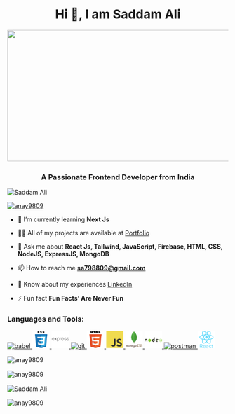 <h1 align="center">Hi 👋, I am Saddam Ali</h1>

<div align="center">
  <img src="https://img.etimg.com/thumb/height-450,width-600,imgsize-638053,msid-84146056/.jpg" width="600" height="300"/>
</div>

<h3 align="center">A Passionate Frontend Developer from India</h3>

<p align="left"> <img src="https://komarev.com/ghpvc/?username=anay9809&label=Profile%20views&color=0e75b6&style=flat" alt="Saddam Ali" /> </p>
<p align="left"> <a href="https://github.com/ryo-ma/github-profile-trophy"><img src="https://github-profile-trophy.vercel.app/?username=anay9809" alt="anay9809" /></a> </p>


- 🌱 I’m currently learning **Next Js**

- 👨‍💻 All of my projects are available at <a href="https://anay9809.github.io/" target="_blank">Portfolio</a>

- 💬 Ask me about **React Js, Tailwind, JavaScript, Firebase, HTML, CSS, NodeJS, ExpressJS, MongoDB**

- 📫 How to reach me **sa798809@gmail.com**

- 📄 Know about my experiences <a href="https://www.linkedin.com/in/saddam-ali-7b205b210/" target="_blank">LinkedIn</a>

- ⚡ Fun fact **Fun Facts’ Are Never Fun**

<h3 align="left">Languages and Tools:</h3>
<p align="left"> <a href="https://babeljs.io/" target="_blank" rel="noreferrer"> <img src="https://www.vectorlogo.zone/logos/babeljs/babeljs-icon.svg" alt="babel" width="40" height="40"/> </a> <a href="https://www.w3schools.com/css/" target="_blank" rel="noreferrer"> <img src="https://raw.githubusercontent.com/devicons/devicon/master/icons/css3/css3-original-wordmark.svg" alt="css3" width="40" height="40"/> </a> <a href="https://expressjs.com" target="_blank" rel="noreferrer"> <img src="https://raw.githubusercontent.com/devicons/devicon/master/icons/express/express-original-wordmark.svg" alt="express" width="40" height="40"/> </a> <a href="https://git-scm.com/" target="_blank" rel="noreferrer"> <img src="https://www.vectorlogo.zone/logos/git-scm/git-scm-icon.svg" alt="git" width="40" height="40"/> </a> </a> <a href="https://www.w3.org/html/" target="_blank" rel="noreferrer"> <img src="https://raw.githubusercontent.com/devicons/devicon/master/icons/html5/html5-original-wordmark.svg" alt="html5" width="40" height="40"/> </a> <a href="https://developer.mozilla.org/en-US/docs/Web/JavaScript" target="_blank" rel="noreferrer"> <img src="https://raw.githubusercontent.com/devicons/devicon/master/icons/javascript/javascript-original.svg" alt="javascript" width="40" height="40"/> </a> <a href="https://www.mongodb.com/" target="_blank" rel="noreferrer"> <img src="https://raw.githubusercontent.com/devicons/devicon/master/icons/mongodb/mongodb-original-wordmark.svg" alt="mongodb" width="40" height="40"/> </a> <a href="https://nodejs.org" target="_blank" rel="noreferrer"> <img src="https://raw.githubusercontent.com/devicons/devicon/master/icons/nodejs/nodejs-original-wordmark.svg" alt="nodejs" width="40" height="40"/> </a> <a href="https://postman.com" target="_blank" rel="noreferrer"> <img src="https://www.vectorlogo.zone/logos/getpostman/getpostman-icon.svg" alt="postman" width="40" height="40"/> </a>  <a href="https://reactjs.org/" target="_blank" rel="noreferrer"> <img src="https://raw.githubusercontent.com/devicons/devicon/master/icons/react/react-original-wordmark.svg" alt="react" width="40" height="40"/> </a> </p>

<p><img align="center" src="http://github-profile-summary-cards.vercel.app/api/cards/profile-details?username=anay9809&theme=nord_bright" alt="anay9809" /></p>

<p><img align="center" src="http://github-profile-summary-cards.vercel.app/api/cards/stats?username=anay9809&theme=nord_bright" alt="anay9809" /></p>

<p><img align="center" src="https://github-readme-streak-stats.herokuapp.com/?user=anay9809&" alt="Saddam Ali" /></p>

<p>
  <img
    align="center"
    src="https://github-readme-stats.vercel.app/api/top-langs/?username=anay9809&theme=light&hide_border=false&include_all_commits=false&count_private=false&layout=compact"
    alt="anay9809"
  />
</p>

